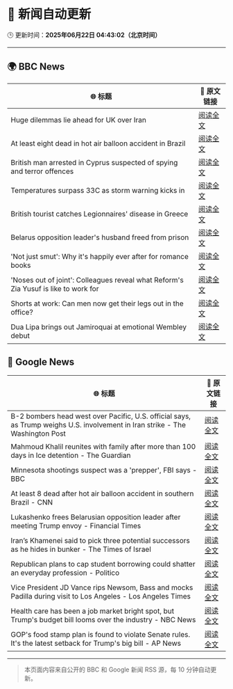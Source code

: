 # 🧠 新闻自动更新

🕒 更新时间：**2025年06月22日 04:43:02（北京时间）**

---

## 🌍 BBC News

| 🌐 标题 | 🔗 原文链接 |
|--------|-------------|
| Huge dilemmas lie ahead for UK over Iran | [阅读全文](https://www.bbc.com/news/articles/c3vdkk5gp1qo) |
| At least eight dead in hot air balloon accident in Brazil | [阅读全文](https://www.bbc.com/news/articles/c17w04wxwpxo) |
| British man arrested in Cyprus suspected of spying and terror offences | [阅读全文](https://www.bbc.com/news/articles/c628jy5rg78o) |
| Temperatures surpass 33C as storm warning kicks in | [阅读全文](https://www.bbc.com/news/articles/cg5z78nyglpo) |
| British tourist catches Legionnaires' disease in Greece | [阅读全文](https://www.bbc.com/news/articles/cpvjnyw47kro) |
| Belarus opposition leader's husband freed from prison | [阅读全文](https://www.bbc.com/news/articles/c9397rrkwedo) |
| 'Not just smut': Why it's happily ever after for romance books | [阅读全文](https://www.bbc.com/news/articles/c75r6kq2pdwo) |
| 'Noses out of joint': Colleagues reveal what Reform's Zia Yusuf is like to work for | [阅读全文](https://www.bbc.com/news/articles/c991epp257lo) |
| Shorts at work: Can men now get their legs out in the office? | [阅读全文](https://www.bbc.com/news/articles/crlj0g43n18o) |
| Dua Lipa brings out Jamiroquai at emotional Wembley debut | [阅读全文](https://www.bbc.com/news/articles/c98wdj5peyko) |

## 📰 Google News

| 🌐 标题 | 🔗 原文链接 |
|--------|-------------|
| B-2 bombers head west over Pacific, U.S. official says, as Trump weighs U.S. involvement in Iran strike - The Washington Post | [阅读全文](https://news.google.com/rss/articles/CBMiigFBVV95cUxPWHZaTnhPcldmZ29GVG9ZNy05b28zdG5YaXBlQlNnYUpsUlBDUkFPeUpZbTVlWk16eHFyLTJVRjhaRXVJcVo1Q2VRTjlfYUpZTVh5UEVHRnpheWZoQ2U4SnVLYzZxWTg1TUxWZGxDcklRcTl3X01ld3phQk9tSkVzUG9YNTBKamZ0Unc?oc=5) |
| Mahmoud Khalil reunites with family after more than 100 days in Ice detention - The Guardian | [阅读全文](https://news.google.com/rss/articles/CBMihAFBVV95cUxOcVM2aklpbmxxbWhieS1DWmVGRHNLT0NHaENxTlhIZnhjdFNVbUNhU1FGOXlZYllqcVNfalpyVnhJdzJ1VmZyWTFPcXNtVGY5ekdBQ1NwZlFPMlNlbDEwZzZBaE5vc1lFcXVQWm8zZnpWc0FsT1lkTWdobDlvdm1SMjljYVA?oc=5) |
| Minnesota shootings suspect was a 'prepper', FBI says - BBC | [阅读全文](https://news.google.com/rss/articles/CBMiWkFVX3lxTFBTQTRxdkFPWHY2WGxlX3lWLXdkYU1yQ0dUWVEtVUtRYkM2cmE0UDZFOU02Q1hQRjlrV085cjM5WDRWUWpPZmRNSGd0ZFNsVTNDOG5jQkxLS0poUdIBX0FVX3lxTE80QnFmUWk1VTlscDIxX3hoM2dVQWhqZW9DSmV4VUtfazdNZC1feXJnVXBoSHlYVWFpNEJ1UHJCQjdjSFRQWG5ZMlJ5c0FBdkxWV0dVLUYyZm1xV3dlRjBF?oc=5) |
| At least 8 dead after hot air balloon accident in southern Brazil - CNN | [阅读全文](https://news.google.com/rss/articles/CBMiiAFBVV95cUxPN2tDOXBpczRXNTljZzlnSzBUcmkwSWQ4TEh5aHdxUll4djJTS1UtcVBWRlhMLW5HZWtLU0JKMUc5ZXl4RFlqYVZ6ckpUNDNvTFpaU2dpLWhTQ1NGdEZnMW5vamJiclpYeXYzZXl2SGpNUFFReDJTbUhhM19vTjR6OEhEd3AwYllu0gGOAUFVX3lxTE85M0JCMlZxdHltSm5WZEt3R1FRLUw3LVR4emtFRk90ajFtWWhWbnJGa1MtRDg5SkZFV3pVTnByNUtSU1JNbUdESndUeW5QUnNuT3gzeW1hMG1qUEFZNzZraHhmMnU2QkZxSG1XbTN2UWtTdGVTeVBzRDBpalMwNkdZdmM4S3V3Y2hkeWktV0E?oc=5) |
| Lukashenko frees Belarusian opposition leader after meeting Trump envoy - Financial Times | [阅读全文](https://news.google.com/rss/articles/CBMicEFVX3lxTE9zS0NLUEFCOEdkZEViUXpiQV9qajRna09nblNRYlYybmdiTl8wUHo3UjZXTzNkRzhFc0dobWkxb2x0WFpsa0txMXhsYmk2NG94bk03RHQyLTAxM3ptWHNKZFdOWUpmdUpPRFlqQlVrSHE?oc=5) |
| Iran’s Khamenei said to pick three potential successors as he hides in bunker - The Times of Israel | [阅读全文](https://news.google.com/rss/articles/CBMiowFBVV95cUxOeTBGcVg4ZXBlWXZaYnViR2hyTTRMakE0TVZqWjhrNHQtNWVPNDhIYjZBcURjRTZ2SUR4dVJOVGNsS0NyQlVlT1NFVlF1dUNvSXJ2Nl9tTzRmTzlWSjZsQklnMTRGc21mQVVVYnU2emI1TG5tVEROb1FhMkFucTlMU1Fjek9GRE84RkQzdDZrYnBXOG9NSXdqVjZOUVgwaUJHaDBZ0gGoAUFVX3lxTE5GRm9qV29yMW1qNi1lQWxqd0UzbXFRQ1MyRkpWMjF0SmV6Vjk3VnZVZk1kYXBNOUswb056dEVNbktPSE5ONnZKN3RsV05CUm9iMXhhMjVHM25CdTRNYW56bEFDbVlaM1NLUnRyRlRUcmFpSjZYVG1zU1p0Y1RScENZMjVvVnBGZTVONGNHU3pfSlQzQW85RGFDMG5aRE41UGxFQjlzYmxNNQ?oc=5) |
| Republican plans to cap student borrowing could shatter an everyday profession - Politico | [阅读全文](https://news.google.com/rss/articles/CBMikgFBVV95cUxNUUpZTG16dXVQdzNZaF9xQXhJNGpXeHV5eDA3Z2swZ09XQVdVMmFpRERwOWx0N3BJMzM2Sjk1VllRZk5UeEV2aTFhWGI1cDRWbkdTSEJuR3MteFh6aGFmSVIzRE92M1ZYc2lfalVYVXdQc2NIZDcwRVNKSkZTdk9SS25WNWsyTW53dFpWLVlfVmkwdw?oc=5) |
| Vice President JD Vance rips Newsom, Bass and mocks Padilla during visit to Los Angeles - Los Angeles Times | [阅读全文](https://news.google.com/rss/articles/CBMingFBVV95cUxQSXpPa2VGcDFkZmZ1RmhaUzZvTE9ReVBabVdYX0hRMDEwRV9zRTVNd0pvVThZTUh5dG1rLVd6ekZRM3c4N1NaMjBDdUI5ZDF5VmRpRVdnaGxnWEJ1eDBxbFYtYXB2bmpjRnZSSVZybVpJY0lzXzBFQVM5N3FPYmlmbTR2Vl9uSEhLNTBYREtFZGpzbk1BYnBIMHdfblotQQ?oc=5) |
| Health care has been a job market bright spot, but Trump's budget bill looms over the industry - NBC News | [阅读全文](https://news.google.com/rss/articles/CBMizgFBVV95cUxPWnRYSXU0eXBBd1g2TE03TVBoaFNaeEpaRk5hQW9QVVlJRlQyQ0hYMnFkeGNscm9qdnZ6T1FEcnNLbFhCT0MtNm8wSmQxcU0zU2xsRmZXd0tjblFabWdFbnAwejhCN05lQWJiNFFFYWhZUUxrdFRWckw4YUwzVUQwakVXZjJQYUpqd25FczFnRXg5eGdZU0hWZUJ0UUpvRmxlQ291eFlRRmFqTkVkMmJEakczTE1hZ01md1ZqejQ5Q1FuTDg5aWkzZXNfNXJPQdIBVkFVX3lxTFBYR3FTWTk5aHhaUXpRY2c3VDVCSjBNQzRBVnR6V09HdEdtQzQxek1TNzVnM1BKeTdCSTREUTRteFlPbXVJQm1YNUhPR1MxMElMd1ZPRWhn?oc=5) |
| GOP's food stamp plan is found to violate Senate rules. It's the latest setback for Trump's big bill - AP News | [阅读全文](https://news.google.com/rss/articles/CBMipAFBVV95cUxOR0FlMXJvN3FFTGhGdmVpOFlvUUt3UHh1T3h2RDRKTklibzBsOEwta2JDM0JiR0ZPQW9qUExBbXJVcHptcDdzQmN5anlRMk9OTlNEQ25sam5aSkZXYWV4Z2RMaFRnclM0eFkyaEZtYnJHS1pSdFJlTy1pY2I2MWN0Zmw3WG5CVUhBa0lhNF93TTFCVG0xcnBIR3hRN2FNemNKeDBQVA?oc=5) |

---
> 本页面内容来自公开的 BBC 和 Google 新闻 RSS 源，每 10 分钟自动更新。